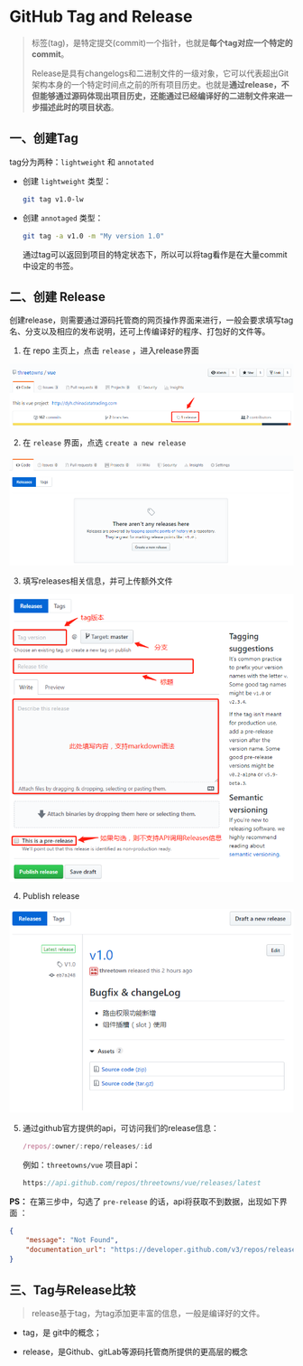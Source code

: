 # GitHub Tag and Release

> 标签(tag)，是特定提交(commit)一个指针，也就是**每个tag对应一个特定的commit**。
>
> Release是具有changelogs和二进制文件的一级对象，它可以代表超出Git架构本身的一个特定时间点之前的所有项目历史。也就是**通过release，不但能够通过源码体现出项目历史，还能通过已经编译好的二进制文件来进一步描述此时的项目状态**。



## 一、创建Tag

tag分为两种：`lightweight` 和 `annotated`

* 创建 `lightweight` 类型：

  ```bash
  git tag v1.0-lw
  ```

* 创建 `annotaged` 类型：

  ```bash
  git tag -a v1.0 -m "My version 1.0"
  ```

  通过tag可以返回到项目的特定状态下，所以可以将tag看作是在大量commit中设定的书签。



## 二、创建 Release

创建release，则需要通过源码托管商的网页操作界面来进行，一般会要求填写tag名、分支以及相应的发布说明，还可上传编译好的程序、打包好的文件等。

1. 在 repo 主页上，点击 `release` ，进入release界面

![20190530162029](img/20190530162029.png)

2. 在 `release` 界面，点选 `create a new release`

![20190530162519.png](img/20190530162519.png)

3. 填写releases相关信息，并可上传额外文件

![](img/20190530163735.png)

4. Publish release

![20190530164428.png](img/20190530164428.png)

5. 通过github官方提供的api，可访问我们的release信息：

   ```js
   /repos/:owner/:repo/releases/:id
   ```

   例如：`threetowns/vue` 项目api：

   ```js
   https://api.github.com/repos/threetowns/vue/releases/latest
   ```

**PS：** 在第三步中，勾选了 `pre-release` 的话，api将获取不到数据，出现如下界面 ：

```json
{
	"message": "Not Found",
	"documentation_url": "https://developer.github.com/v3/repos/releases/#get-the-latest-release"
}
```



## 三、Tag与Release比较

> release基于tag，为tag添加更丰富的信息，一般是编译好的文件。

- tag，是 git中的概念；

- release，是Github、gitLab等源码托管商所提供的更高层的概念

